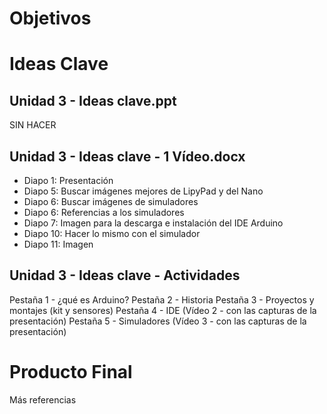 # Objetivos



# Ideas Clave

## Unidad 3 - Ideas clave.ppt
SIN HACER

## Unidad 3 - Ideas clave - 1 Vídeo.docx
* Diapo 1: Presentación
* Diapo 5: Buscar imágenes mejores de LipyPad y del Nano
* Diapo 6: Buscar imágenes de simuladores
* Diapo 6: Referencias a los simuladores
* Diapo 7: Imagen para la descarga e instalación del IDE Arduino
* Diapo 10: Hacer lo mismo con el simulador
* Diapo 11: Imagen

## Unidad 3 - Ideas clave - Actividades

Pestaña 1 - ¿qué es Arduino?
Pestaña 2 - Historia
Pestaña 3 - Proyectos y montajes (kit y sensores)
Pestaña 4 - IDE (Vídeo 2 - con las capturas de la presentación)
Pestaña 5 - Simuladores (Vídeo 3 - con las capturas de la presentación)



# Producto Final
Más referencias
